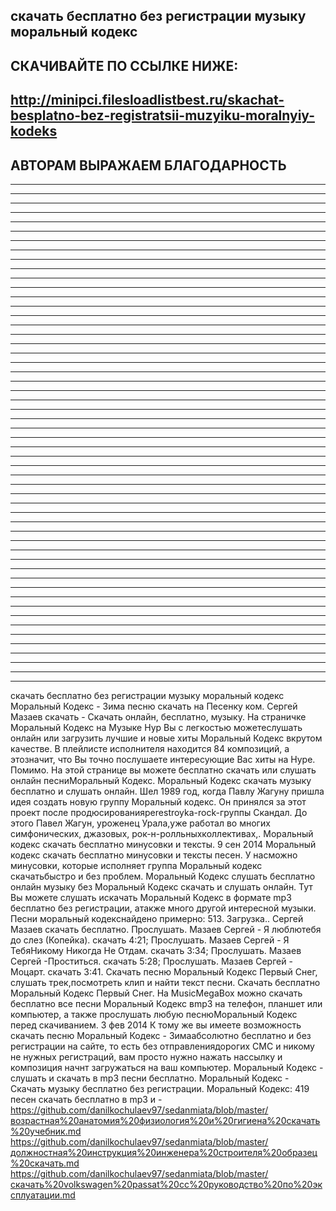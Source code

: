 скачать бесплатно без регистрации музыку моральный кодекс
--------------------------------------------------
СКАЧИВАЙТЕ ПО ССЫЛКЕ НИЖЕ:
--------------------------------------------------
http://minipci.filesloadlistbest.ru/skachat-besplatno-bez-registratsii-muzyiku-moralnyiy-kodeks
--------------------------------------------------
АВТОРАМ ВЫРАЖАЕМ БЛАГОДАРНОСТЬ
--------------------------------------------------
--------------------------------------------------
--------------------------------------------------
--------------------------------------------------
--------------------------------------------------
--------------------------------------------------
--------------------------------------------------
--------------------------------------------------
--------------------------------------------------
--------------------------------------------------
--------------------------------------------------
--------------------------------------------------
--------------------------------------------------
--------------------------------------------------
--------------------------------------------------
--------------------------------------------------
--------------------------------------------------
--------------------------------------------------
--------------------------------------------------
--------------------------------------------------
--------------------------------------------------
--------------------------------------------------
--------------------------------------------------
--------------------------------------------------
--------------------------------------------------
--------------------------------------------------
--------------------------------------------------
--------------------------------------------------
--------------------------------------------------
--------------------------------------------------
--------------------------------------------------
--------------------------------------------------
--------------------------------------------------
--------------------------------------------------
--------------------------------------------------
--------------------------------------------------
--------------------------------------------------
--------------------------------------------------
--------------------------------------------------
--------------------------------------------------
--------------------------------------------------
--------------------------------------------------
--------------------------------------------------
--------------------------------------------------
--------------------------------------------------
--------------------------------------------------
--------------------------------------------------
--------------------------------------------------
--------------------------------------------------
--------------------------------------------------
--------------------------------------------------
--------------------------------------------------
--------------------------------------------------
--------------------------------------------------
--------------------------------------------------
скачать бесплатно без регистрации музыку моральный кодекс Моральный Кодекс - Зима песню скачать на Песенку ком. Сергей Мазаев скачать - Скачать онлайн, бесплатно, музыку. На страничке Моральный Кодекс на Музыке Нур Вы с легкостью можетеслушать онлайн или загрузить лучшие и новые хиты Моральный Кодекс вкрутом качестве. В плейлисте исполнителя находится 84 композиций, а этозначит, что Вы точно послушаете интересующие Вас хиты на Нуре. Помимо. На этой странице вы можете бесплатно скачать или слушать онлайн песниМоральный Кодекс. Моральный Кодекс скачать музыку бесплатно и слушать онлайн. Шел 1989 год, когда Павлу Жагуну пришла идея создать новую группу  Моральный кодекс. Он принялся за этот проект после продюсированияperestroyka-rock-группы Скандал. До этого Павел Жагун, уроженец Урала,уже работал во многих симфонических, джазовых, рок-н-ролльныхколлективах,. Моральный кодекс скачать бесплатно минусовки и тексты. 9 сен 2014  Моральный кодекс скачать бесплатно минусовки и тексты песен. У насможно минусовки, которые исполняет группа Моральный кодекс скачатьбыстро и без проблем. Моральный Кодекс слушать бесплатно онлайн музыку без
Моральный Кодекс скачать и слушать онлайн. Тут Вы можете слушать искачать Моральный Кодекс в формате mp3 бесплатно без регистрации, атакже много другой интересной музыки. Песни моральный кодекснайдено примерно: 513. Загрузка.. Сергей Мазаев скачать бесплатно. Прослушать. Мазаев Сергей - Я люблютебя до слез (Копейка). скачать 4:21; Прослушать. Мазаев Сергей - Я ТебяНикому Никогда Не Отдам. скачать 3:34; Прослушать. Мазаев Сергей -Проститься. скачать 5:28; Прослушать. Мазаев Сергей - Моцарт. скачать 3:41. Скачать песню Моральный Кодекс  Первый Снег, слушать трек,посмотреть клип и найти текст песни. Скачать бесплатно Моральный Кодекс  Первый Снег. На MusicMegaBox можно скачать бесплатно все песни Моральный Кодекс вmp3 на телефон, планшет или компьютер, а также прослушать любую песнюМоральный Кодекс перед скачиванием. 3 фев 2014  К тому же вы имеете возможность скачать песню Моральный Кодекс - Зимаабсолютно бесплатно и без регистрации на сайте, то есть без отправлениядорогих СМС и никому не нужных регистраций, вам просто нужно нажать нассылку и композиция начнт загружаться на ваш компьютер. Моральный Кодекс - слушать и скачать в mp3 песни бесплатно. Моральный Кодекс - Скачать музыку бесплатно без регистрации. Моральный Кодекс: 419 песен скачать бесплатно в mp3 и  -
https://github.com/danilkochulaev97/sedanmiata/blob/master/возрастная%20анатомия%20физиология%20и%20гигиена%20скачать%20учебник.md
https://github.com/danilkochulaev97/sedanmiata/blob/master/должностная%20инструкция%20инженера%20строителя%20образец%20скачать.md
https://github.com/danilkochulaev97/sedanmiata/blob/master/скачать%20volkswagen%20passat%20cc%20руководство%20по%20эксплуатации.md